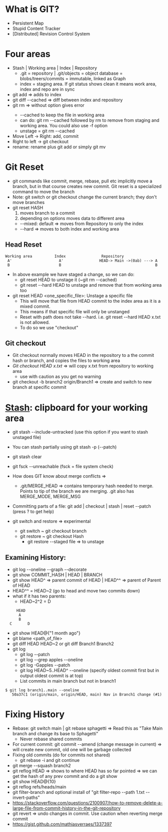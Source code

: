 # What is GIT?
* Persistent Map
* Stupid Content Tracker
* [Distributed] Revision Control System
# Four areas
* Stash | Working area | Index | Repository
    * .git = repository | .git/objects = object database = blobs/treers/commits = immutable, linked as Graph
    * index = staging area. If git status shows clean it means work area, index and repo are in sync
* git add => adds to index
* git diff --cached => diff between index and repository
* git rm <filename> => without option gives error
  * --cached to keep the file in working area
  * can do: git rm --cached followed by rm to remove from staging and working area. You could also use -f option
  * unstage = git rm --cached
* Move Left -> Right: add, commit
* Right to left -> git checkout
* rename: rename plus  git add or simply git mv

# Git Reset
* git commands like commit, merge, rebase, pull etc implicitly move a branch, but in that course creates new commit. Git reset is a specialized command to move the branch
* Note: git switch or git checkout change the current branch; they don't move branches
* git reset HASH 
  1. moves branch to a commit
  2. depending on options moves data to different area
    * --mixed: default => moves from Repository to only the index
    * --hard => moves to both index and working area
  
 ## Head Reset
 ```
 Working area          Index                Repository
  A'                     A'                HEAD-> Main ->(0ab) ---> A
  B                      B                                          B
 ```
 * In above example we have staged a change, so we can do:
    * git reset HEAD to unstage it (~git rm --cached)
    * git reset --hard HEAD to unstage and remove that from working area too
* git reset HEAD <one_specific_file>: Unstage a specific file
   * This will move that file from HEAD commit to the index area as it is a mixed commit.
   * This means if that specific file will only be unstanged
   * Reset with path does not take --hard. i.e. git reset --hard HEAD x.txt is not allowed.
   * To do so we use "checkout"
   
## Git checkout 
* Git checkout normally moves HEAD in the repository to a the commit hash or branch, and copies the files to working area
* _Git checkout HEAD x.txt_ => will copy x.txt from repository to working area
   * use with caution as you get no warning
*  git checkout -b branch2 origin/Branch1 => create and switch to new branch at specific commit
  
 
# [Stash](https://www.atlassian.com/git/tutorials/saving-changes/git-stash): clipboard for your working area
* git stash --include-untracked (use this option if you want to stash unstaged file)
* You can stash partially using git stash -p (--patch)
* git stash clear
* git fsck --unreachable (fsck = file system check)


 * How does GIT know about merge conflicts => 
      * .git/MERGE_HEAD => contains temporary hash needed to merge. Points to tip of the branch we are merging. .git also has MERGE_MODE, MERGE_MSG
 * Committing parts of a file: git add | checkout | stash | reset --patch (press ? to get help)
 * git switch and restore => experimental
   * git switch ~ git checkout branch
   * git restore ~ git checkout Hash
      * git restore --staged file => to unstage
   
  ## Examining History:
   * git log --oneline --graph --decorate
   * git show COMMIT_HASH | HEAD | BRANCH
   * git show HEAD^ => parent commit of HEAD | HEAD^^ => parent of Parent of HEAD 
   * HEAD^^ = HEAD~2 (go to head and move two commits down)
   * what if it has two parents:
      * HEAD~2^2 = D
   ```
        HEAD
         A
         B
     C       D
   ```
  * git show HEAD@{"1 month ago"}
  * git blame <path_of_file>
  * git diff HEAD HEAD~2 or git diff Branch1 Branch2
  * git log
      * git log --patch
      * git log --grep apples --oneline
      * git log -Gapples --patch
      * git log HEAD~5..HEAD^ --oneline (specify oldest commit first but in output oldest commit is at top)
      * List commits in main branch but not in branch1
   ```
   $ git log branch1..main --oneline
      50a37c1 (origin/main, origin/HEAD, main) Nav in Branch1 change (#1)
   ```
  # Fixing History
  * Rebase: git switch main | git rebase sphagetti => Read this as "Take Main branch and change its base to Sphagetti"
      * Never rebase shared commits
  * For current commit: git commit --amend (change message in current) => will create new commit, old one will be garbage collected
  * Fixing old commits (do for commits not shared)
      * git rebase -i and git continue
  * git merge --squash branch2
  * git reflog HEAD => shows to where HEAD has so far pointed => we can get the hash of any prev commit and do a git show
  * git show HEAD@{10}
  * git reflog refs/heads/main
  * git filter-branch and optional install of  "git filter-repo --path 1.txt --invert-paths"
  * https://stackoverflow.com/questions/2100907/how-to-remove-delete-a-large-file-from-commit-history-in-the-git-repository
  * git revert <commit> => undo changes in commit. Use caution when reverting merge commit
  * https://gist.github.com/mathiasverraes/1337397

   
